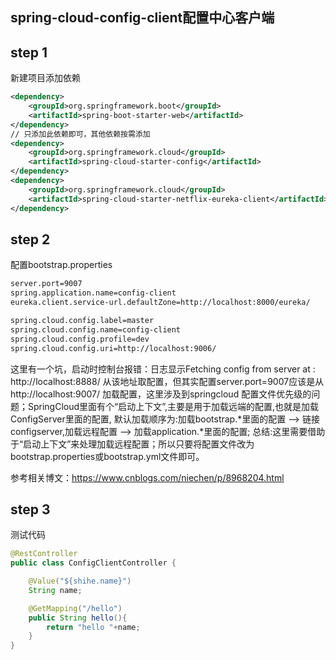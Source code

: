 ## spring-cloud-config-client配置中心客户端

## step 1
新建项目添加依赖
```xml
<dependency>
    <groupId>org.springframework.boot</groupId>
    <artifactId>spring-boot-starter-web</artifactId>
</dependency>
// 只添加此依赖即可，其他依赖按需添加
<dependency>
    <groupId>org.springframework.cloud</groupId>
    <artifactId>spring-cloud-starter-config</artifactId>
</dependency>
<dependency>
    <groupId>org.springframework.cloud</groupId>
    <artifactId>spring-cloud-starter-netflix-eureka-client</artifactId>
</dependency>
```

## step 2
配置bootstrap.properties
```xml
server.port=9007
spring.application.name=config-client
eureka.client.service-url.defaultZone=http://localhost:8000/eureka/

spring.cloud.config.label=master
spring.cloud.config.name=config-client
spring.cloud.config.profile=dev
spring.cloud.config.uri=http://localhost:9006/
```
这里有一个坑，启动时控制台报错：日志显示Fetching config from server at : http://localhost:8888/
从该地址取配置，但其实配置server.port=9007应该是从http://localhost:9007/ 加载配置，这里涉及到springcloud
配置文件优先级的问题；SpringCloud里面有个“启动上下文”,主要是用于加载远端的配置,也就是加载ConfigServer里面的配置,
默认加载顺序为:加载bootstrap.*里面的配置 --> 链接configserver,加载远程配置 --> 加载application.*里面的配置; 
总结:这里需要借助于“启动上下文”来处理加载远程配置；所以只要将配置文件改为bootstrap.properties或bootstrap.yml文件即可。

参考相关博文：https://www.cnblogs.com/niechen/p/8968204.html

## step 3

测试代码

```java
@RestController
public class ConfigClientController {

    @Value("${shihe.name}")
    String name;

    @GetMapping("/hello")
    public String hello(){
        return "hello "+name;
    }
}
```

